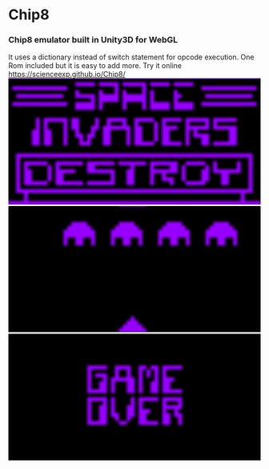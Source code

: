 # Chip8 
<H3>Chip8 emulator built in Unity3D for WebGL</H3>

It uses a dictionary instead of switch statement for opcode execution. One Rom included but it is easy to add more.
Try it online https://scienceexp.github.io/Chip8/
![Chip8 Unity3D WebGL Emulator](Images/Chip_8.jpg)
![Chip8 Unity3D WebGL Emulator](Images/Chip8.jpg)
![Chip8 Unity3D WebGL Emulator](Images/Chip__8.jpg)
